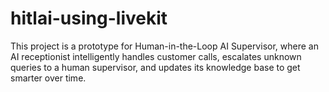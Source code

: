 # hitlai-using-livekit
This project is a prototype for Human-in-the-Loop AI Supervisor, where an AI receptionist intelligently handles customer calls, escalates unknown queries to a human supervisor, and updates its knowledge base to get smarter over time.
